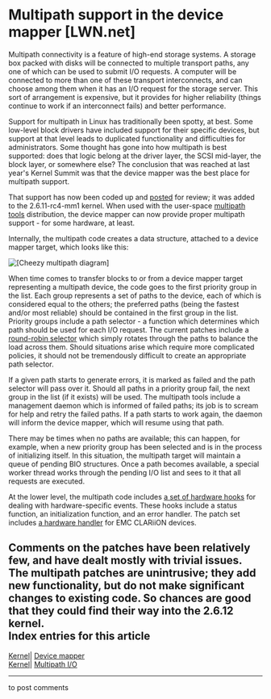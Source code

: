 # Multipath support in the device mapper [LWN.net]

Multipath connectivity is a feature of high-end storage systems. A storage box packed with disks will be connected to multiple transport paths, any one of which can be used to submit I/O requests. A computer will be connected to more than one of these transport interconnects, and can choose among them when it has an I/O request for the storage server. This sort of arrangement is expensive, but it provides for higher reliability (things continue to work if an interconnect fails) and better performance. 

Support for multipath in Linux has traditionally been spotty, at best. Some low-level block drivers have included support for their specific devices, but support at that level leads to duplicated functionality and difficulties for administrators. Some thought has gone into how multipath is best supported: does that logic belong at the driver layer, the SCSI mid-layer, the block layer, or somewhere else? The conclusion that was reached at last year's Kernel Summit was that the device mapper was the best place for multipath support. 

That support has now been coded up and [posted](/Articles/123132/) for review; it was added to the 2.6.11-rc4-mm1 kernel. When used with the user-space [multipath tools](http://christophe.varoqui.free.fr/) distribution, the device mapper can now provide proper multipath support - for some hardware, at least. 

Internally, the multipath code creates a data structure, attached to a device mapper target, which looks like this: 

![\[Cheezy multipath diagram\]](https://static.lwn.net/images/ns/kernel/multipath.png)

When time comes to transfer blocks to or from a device mapper target representing a multipath device, the code goes to the first priority group in the list. Each group represents a set of paths to the device, each of which is considered equal to the others; the preferred paths (being the fastest and/or most reliable) should be contained in the first group in the list. Priority groups include a path selector - a function which determines which path should be used for each I/O request. The current patches include a [round-robin selector](/Articles/123133/) which simply rotates through the paths to balance the load across them. Should situations arise which require more complicated policies, it should not be tremendously difficult to create an appropriate path selector. 

If a given path starts to generate errors, it is marked as failed and the path selector will pass over it. Should all paths in a priority group fail, the next group in the list (if it exists) will be used. The multipath tools include a management daemon which is informed of failed paths; its job is to scream for help and retry the failed paths. If a path starts to work again, the daemon will inform the device mapper, which will resume using that path. 

There may be times when no paths are available; this can happen, for example, when a new priority group has been selected and is in the process of initializing itself. In this situation, the multipath target will maintain a queue of pending BIO structures. Once a path becomes available, a special worker thread works through the pending I/O list and sees to it that all requests are executed. 

At the lower level, the multipath code includes [a set of hardware hooks](/Articles/123134/) for dealing with hardware-specific events. These hooks include a status function, an initialization function, and an error handler. The patch set includes [a hardware handler](/Articles/123135/) for EMC CLARiiON devices. 

Comments on the patches have been relatively few, and have dealt mostly with trivial issues. The multipath patches are unintrusive; they add new functionality, but do not make significant changes to existing code. So chances are good that they could find their way into the 2.6.12 kernel.  
Index entries for this article  
---  
[Kernel](/Kernel/Index)| [Device mapper](/Kernel/Index#Device_mapper)  
[Kernel](/Kernel/Index)| [Multipath I/O](/Kernel/Index#Multipath_IO)  
  


* * *

to post comments 
